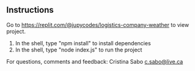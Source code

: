 ## Instructions

Go to https://replit.com/@jupycodes/logistics-company-weather to view project.

1. In the shell, type "npm install" to install dependencies
2. In the shell, type "node index.js" to run the project


For questions, comments and feedback:
Cristina Sabo
c.sabo@live.ca
